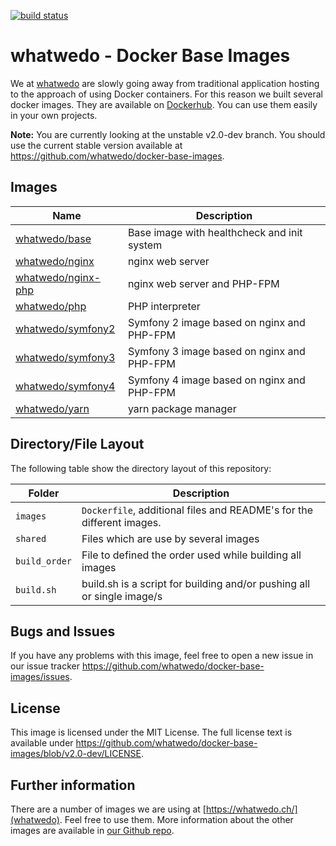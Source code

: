 [![build status](https://dev.whatwedo.ch/whatwedo/docker-base-images/badges/v2.0-dev/build.svg)](https://dev.whatwedo.ch/whatwedo/docker-base-images/commits/v2.0-dev)


# whatwedo - Docker Base Images

We at [whatwedo](https://whatwedo.ch/) are slowly going away from traditional application hosting to the approach of using Docker containers. For this reason we built several docker images. They are available on [Dockerhub](https://hub.docker.com/u/whatwedo/). You can use them easily in your own projects.

**Note:** You are currently looking at the unstable v2.0-dev branch. You should use the current stable version available at https://github.com/whatwedo/docker-base-images.


## Images

| Name | Description |
|---|---|
| [whatwedo/base](images/base) | Base image with healthcheck and init system |
| [whatwedo/nginx](images/nginx) | nginx web server |
| [whatwedo/nginx-php](images/nginx-php) | nginx web server and PHP-FPM |
| [whatwedo/php](images/php) | PHP interpreter |
| [whatwedo/symfony2](images/symfony2) | Symfony 2 image based on nginx and PHP-FPM |
| [whatwedo/symfony3](images/symfony3) | Symfony 3 image based on nginx and PHP-FPM |
| [whatwedo/symfony4](images/symfony4) | Symfony 4 image based on nginx and PHP-FPM |
| [whatwedo/yarn](yarn) | yarn package manager |


## Directory/File Layout

The following table show the directory layout of this repository:

| Folder | Description |
|---|---|
| `images` | `Dockerfile`, additional files and README's for the different images. |
| `shared`| Files which are use by several images |
| `build_order`| File to defined the order used while building all images |
| `build.sh`| build.sh is a script for building and/or pushing all or single image/s |


## Bugs and Issues
If you have any problems with this image, feel free to open a new issue in our issue tracker https://github.com/whatwedo/docker-base-images/issues.


## License
This image is licensed under the MIT License. The full license text is available under https://github.com/whatwedo/docker-base-images/blob/v2.0-dev/LICENSE.


## Further information
There are a number of images we are using at [https://whatwedo.ch/](whatwedo). Feel free to use them. More information about the other images are available in [our Github repo](https://github.com/whatwedo/docker-base-images).
